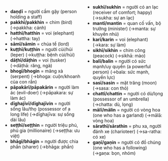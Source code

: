 



<div class="vocab-content" style="column-count:2;">
    <ul>
        <li><strong>daṇḍī</strong> = người cầm gậy (person holding a staff)</li>
        <li><strong>pakkhī/pakkhin</strong> = chim (bird) (→pakkha: cánh)</li>
        <li><strong>hatthī/hatthin</strong> = voi (elephant) (→hattha: tay)</li>
        <li><strong>sāmī/sāmin</strong> = chúa tể (lord)</li>
        <li><strong>kuṭṭhī/kuṭṭhin</strong> = người cùi/hủi (leper) (→kuṭṭha: bệnh cùi/hủi)</li>
        <li><strong>dāṭhī/dāṭhin</strong> = voi (tusker) (→dāṭhā: răng, ngà)</li>
        <li><strong>bhogī/bhogin</strong> = mãng xà (serpent) (→bhoga: cuộn/khoanh của con rắn)</li>
        <li><strong>pāpakārī/pāpakārin</strong> = người làm ác (evil-doer) (→pāpakara: sự làm ác)</li>
        <li><strong>dīghajīvī/dīghajīvin</strong> = người sống lâu/thọ (possessor of a long life) (→dīghajīva: sự sống dài lâu)</li>
        <li><strong>seṭṭhī/seṭṭhin</strong> = người triệu phú, phú gia (millionaire) (→seṭṭha: ưu việt)</li>
        <li><strong>bhāgī/bhāgin</strong> = người được chia phần (sharer) (→bhāga: phần)</li>
        <li><strong>sukhī/sukhin</strong> = người có an lạc (receiver of comfort; happy) (→sukha: sự an lạc)</li>
        <li><strong>mantī/mantin</strong> = quan cố vấn, bộ trưởng (minister) (→manta: sự khuyên nhủ)</li>
        <li><strong>karī/karin</strong> = voi (elephant) (→kara: sự làm)</li>
        <li><strong>sikhī/sikhin</strong> = chim công (peacock) (→sikhā: mào)</li>
        <li><strong>balī/balin</strong> = người có sức mạnh/uy quyền (a powerful person) (→bala: sức mạnh, quyền lực)</li>
        <li><strong>sasī/sasin</strong> = mặt trăng (moon) (→sasa: con thỏ)</li>
        <li><strong>chattī/chattin</strong> = người có dù/lọng (possessor of an umbrella) (→chatta: dù, lọng)</li>
        <li><strong>mālī/mālin</strong> = người có vòng hoa (one who has a garland) (→mālā: vòng hoa)</li>
        <li><strong>sārathī/sārathin</strong> = phu xa, người đánh xe (charioteer) (→sa-ratha: có xe)</li>
        <li><strong>gaṇī/gaṇin</strong> = người có đồ chúng (one who has a following) (→gaṇa: bọn, nhóm)</li>
    </ul>
</div>